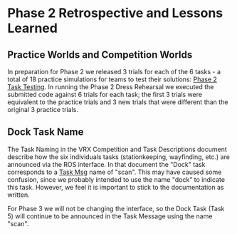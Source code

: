 # Phase 2 Retrospective and Lessons Learned #

## Practice Worlds and Competition Worlds ##

In preparation for Phase 2 we released 3 trials for each of the 6 tasks - a total of 18 practice simulations for teams to test their solutions: [Phase 2 Task Testing](https://bitbucket.org/osrf/vrx/wiki/Phase2_Task_Testing_2019).  In running the Phase 2 Dress Rehearsal we executed the submitted code against 6 trials for each task; the first 3 trials were equivalent to the practice trials and 3 new trials that were different than the original 3 practice trials.



## Dock Task Name ##

The Task Naming in the VRX Competition and Task Descriptions document describe how the six individuals tasks (stationkeeping, wayfinding, etc.) are announced via the ROS interface.  In that document the "Dock" task corresponds to a [Task Msg](https://bitbucket.org/osrf/vrx/src/default/vrx_gazebo/msg/Task.msg) name of "scan".   This may have caused some confusion, since we probably intended to use the name "dock" to indicate this task.  However, we feel it is important to stick to the documentation as written.

For Phase 3 we will not be changing the interface, so the Dock Task (Task 5) will continue to be announced in the Task Message using the name "scan".